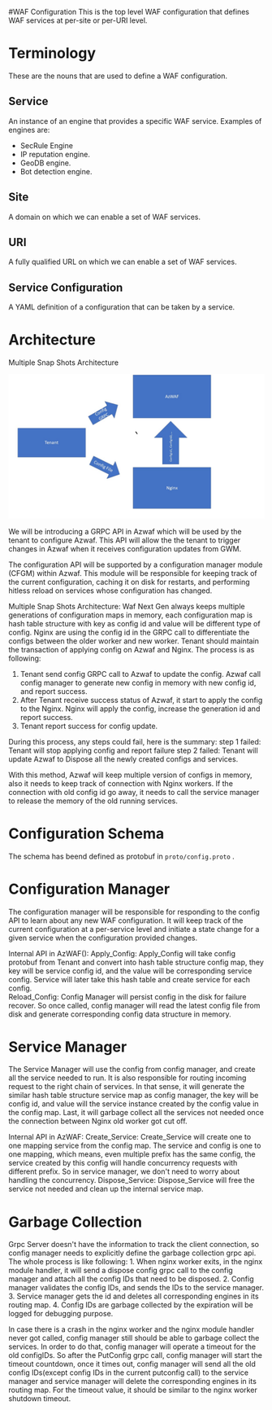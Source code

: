 #WAF Configuration
This is the top level WAF configuration that defines WAF services at per-site or per-URI level.

# Terminology
These are the nouns that are used to define a WAF configuration.
## Service
An instance of an engine that provides a specific WAF service. Examples of engines are:
* SecRule Engine
* IP reputation engine.
* GeoDB engine.
* Bot detection engine.

## Site
A domain on which we can enable a set of WAF services.

## URI
A fully qualified URL on which we can enable a set of WAF services.

## Service Configuration
A YAML definition of a configuration that can be taken by a service.

# Architecture

Multiple Snap Shots Architecture

![Config Manager Diagram](config_manager.jpg)
  
We will be introducing a GRPC API in Azwaf which will be used by the tenant to configure Azwaf. This API will allow the the tenant to trigger changes in Azwaf when it receives configuration updates from GWM.

The configuration API will be supported by a configuration manager module (CFGM) within Azwaf. This module will be responsible for keeping track of the current configuration, caching it on disk for restarts, and performing hitless reload on services whose configuration has changed.

Multiple Snap Shots Architecture:
Waf Next Gen always keeps multiple generations of configuration maps in memory, each configuration map is hash table structure with key as config id and value will be different type of config.
Nginx are using the config id in the GRPC call to differentiate the configs between the older worker and new worker.
Tenant should maintain the transaction of applying config on Azwaf and Nginx.
The process is as following:

1. Tenant send config GRPC call to Azwaf to update the config. Azwaf call config manager to generate new config in memory with new config id, and report success.
2. After Tenant receive success status of Azwaf, it start to apply the config to the Nginx. Nginx will apply the config, increase the generation id and report success.
3. Tenant report success for config update.

During this process, any steps could fail, here is the summary:
step 1 failed: Tenant will stop applying config and report failure
step 2 failed: Tenant will update Azwaf to Dispose all the newly created configs and services.

With this method, Azwaf will keep multiple version of configs in memory, also it needs to keep track of connection with Nginx workers. If the connection with old config id go away, it needs to call the service manager to release the memory of the old running services.

# Configuration Schema
The schema has beend defined as protobuf in `proto/config.proto` .

# Configuration Manager
The configuration manager will be responsible for responding to the config API to learn about any new WAF configuration. It will keep track of the current configuration at a per-service level and initiate a state change for a given service when the configuration provided changes.

Internal API in AzWAF():
Apply_Config:
Apply_Config will take config protobuf from Tenant and convert into hash table structure config map, they key will be service config id, and the value will be corresponding service config. Service will later take this hash table and create service for each config.  
Reload_Config:
Config Manager will persist config in the disk for failure recover. So once called, config manager will read the latest config file from disk and generate corresponding config data structure in memory.

# Service Manager
The Service Manager will use the config from config manager, and create all the service needed to run. It is also responsible for routing incoming request to the right chain of services. In that sense, it will generate the similar hash table structure service map as config manager, the key will be config id, and value will the service instance created by the config value in the config map. Last, it will garbage collect all the services not needed once the connection between Nginx old worker got cut off.

Internal API in AzWAF:
Create_Service:
Create_Service will create one to one mapping service from the config map. The service and config is one to one mapping, which means, even multiple prefix has the same config, the service created by this config will handle concurrency requests with different prefix. So in service manager, we don't need to worry about handling the concurrency.
Dispose_Service:
Dispose_Service will free the service not needed and clean up the internal service map.

# Garbage Collection
Grpc Server doesn't have the information to track the client connection, so config manager needs to explicitly define the garbage collection grpc api.
The whole process is like following:
    1. When nginx worker exits, in the nginx module handler, it will send a dispose config grpc call to the config manager and attach all the config IDs that need to be disposed.
    2. Config manager validates the config IDs, and sends the IDs to the service manager.
    3. Service manager gets the id and deletes all corresponding engines in its routing map.
    4. Config IDs are garbage collected by the expiration will be logged for debugging purpose.

In case there is a crash in the nginx worker and the nginx module handler never got called, config manager still should be able to garbage collect the services.
In order to do that, config manager will operate a timeout for the old configIDs. So after the PutConfig grpc call, config manager will start the timeout countdown, once it times out, config manager will send all the old config IDs(except config IDs in the current putconfig call)
to the service manager and service manager will delete the corresponding engines in its routing map.
For the timeout value, it should be similar to the nginx worker shutdown timeout.
